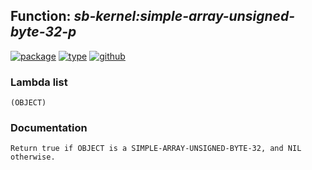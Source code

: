 ## Function: ***sb-kernel:simple-array-unsigned-byte-32-p***
[![package](https://img.shields.io/badge/Package-SB--KERNEL-5f9ea0.svg?style=social&colorA=999999)](../) [![type](https://img.shields.io/badge/Type-Function-5f9ea0.svg?style=social&colorA=999999)](../#function) [![github](https://img.shields.io/badge/GitHub-View_the_source-5f9ea0.svg?style=social&colorA=999999&logo=github)](https://github.com/sbcl/sbcl/blob/master/src/code/pred.lisp/) 
### Lambda list
```
(OBJECT)
```
### Documentation
```
Return true if OBJECT is a SIMPLE-ARRAY-UNSIGNED-BYTE-32, and NIL otherwise.
```
